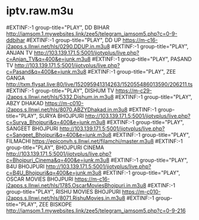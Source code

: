 # iptv.raw.m3u
#EXTINF:-1 group-title="PLAY", DD BIHAR
http://iamsom.1.mywebsites.link/zee5/telegram_iamsom5.php?c=0-9-ddbihar
#EXTINF:-1 group-title="PLAY", DD UP
https://m-c16-j2apps.s.llnwi.net/hls/0290.DDUP.in.m3u8
#EXTINF:-1 group-title="PLAY", ANJAN TV
http://103.139.171.5:5001/jiotvplus/live.php?c=Anjan_TV&q=400&e=junk.m3u8
#EXTINF:-1 group-title="PLAY", PASAND TV
http://103.139.171.5:5001/jiotvplus/live.php?c=Pasand&q=400&e=junk.m3u8
#EXTINF:-1 group-title="PLAY", ZEE GANGA
http://txm.flysat.live:80/live/152095941314263/152055486013590/206211.ts
#EXTINF:-1 group-title="PLAY", DISHUM TV
https://m-c29-j2apps.s.llnwi.net/hls/5332.Dishum.in.m3u8
#EXTINF:-1 group-title="PLAY", ABZY DHAKAD
https://m-c010-j2apps.s.llnwi.net/hls/8070.ABZYDhakad.in.m3u8
#EXTINF:-1 group-title="PLAY", SURYA BHOJPURI
http://103.139.171.5:5001/jiotvplus/live.php?c=Surya_Bhojpuri&q=400&e=junk.m3u8
#EXTINF:-1 group-title="PLAY", SANGEET BHOJPURI
http://103.139.171.5:5001/jiotvplus/live.php?c=Sangeet_Bhojpuri&q=400&e=junk.m3u8
#EXTINF:-1 group-title="PLAY", FILMACHI
https://epiconvh.s.llnwi.net/filamchi/master.m3u8
#EXTINF:-1 group-title="PLAY", BHOJPURI CINEMA
http://103.139.171.5:5001/jiotvplus/live.php?c=Bhojpuri_Cinema&q=400&e=junk.m3u8
#EXTINF:-1 group-title="PLAY", B4U BHOJPURI
http://103.139.171.5:5001/jiotvplus/live.php?c=B4U_Bhojpuri&q=400&e=junk.m3u8
#EXTINF:-1 group-title="PLAY", OSCAR MOVIES BHOJPURI
https://m-c16-j2apps.s.llnwi.net/hls/1785.OscarMoviesBhojpuri.in.m3u8
#EXTINF:-1 group-title="PLAY", RISHU MOVIES BHOJPURI
https://m-c010-j2apps.s.llnwi.net/hls/8071.RishuMovies.in.m3u8
#EXTINF:-1 group-title="PLAY", ZEE BISKOPE
http://iamsom.1.mywebsites.link/zee5/telegram_iamsom5.php?c=0-9-216
